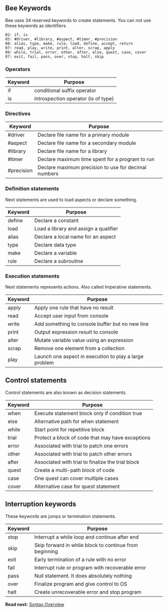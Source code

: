 ## Bee Keywords

Bee uses 34 reserved keywords to create statements. You can not use these keywords as identifiers. 

```
02: if, is
05: #driver, #library, #aspect, #timer, #precision
08: alias, type, make, rule, load, define, accept, return
07: read, play, write, print, alter, scrap, apply 
09: while, trial, error, other, after, else, quest, case, cover
07: exit, fail, pass, over, stop, halt, skip
```

### Operators

| Keyword     | Purpose
|-------------|--------------------------------------------------------
| if          | conditional suffix operator
| is          | introspection operator (is of type)

### Directives

| Keyword     | Purpose
|-------------|--------------------------------------------------------
| #driver     | Declare file name for a primary module
| #aspect     | Declare file name for a secondary module
| #library    | Declare file name for a library
| #timer      | Declare maximum time spent for a program to run
| #precision  | Declare maximum precision to use for decimal numbers

### Definition statements

Next statements are used to load aspects or declare something.

| Keyword  | Purpose
|----------|--------------------------------------------------
| define   | Declare a constant
| load     | Load a library and assign a qualifier
| alias    | Declare a local name for an aspect
| type     | Declare data type
| make     | Declare a variable 
| rule     | Declare a subroutine

### Execution statements

Next statements represents actions. Also called Imperative statements.

| Keyword  | Purpose
|----------|--------------------------------------------------
| apply    | Apply one rule that have no result
| read     | Accept user input from console 
| write    | Add something to console buffer but no new line 
| print    | Output expression result to console 
| alter    | Mutate variable value using an expression
| scrap    | Remove one element from a collection
| play     | Launch one aspect in execution to play a large problem

## Control statements

Control statements are also known as decision statements.

| Keyword  | Purpose
|----------|------------------------------------------------------
| when     | Execute statement block only if condition true
| else     | Alternative path for when statement
| while    | Start point for repetitive block
| trial    | Protect a block of code that may have exceptions
| error    | Associated with trial to patch one errors
| other    | Associated with trial to patch other errors
| after    | Associated with trial to finalize the trial block
| quest    | Create a multi-path block of code
| case     | One quest can cover multiple cases
| cover    | Alternative case for quest statement

## Interruption keywords

These keywords are jumps or termination statements.

| Keyword  | Purpose
|----------|--------------------------------------------------
| stop     | Interrupt a while loop and continue after end 
| skip     | Skip forward in while block to continue from beginning
| exit     | Early termination of a rule with no error 
| fail     | Interrupt rule or program with recoverable error
| pass     | Null statement. It does absolutely nothing
| over     | Finalize program and give control to OS
| halt     | Create unrecoverable error and stop program

**Read next:** [Syntax Overview](overview.md)